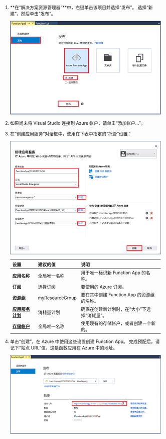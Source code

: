 1. **在“解决方案资源管理器”**中，右键单击该项目并选择“发布”。 选择“新建”，然后单击“发布”。 

    ![发布新建的 Function App](./media/functions-vstools-publish/functions-vstools-publish-new-function-app.png)

2. 如果尚未将 Visual Studio 连接到 Azure 帐户，请单击“添加帐户...”。  

3. 在“创建应用服务”对话框中，使用在下表中指定的“托管”设置： 

    ![Azure 本地运行时](./media/functions-vstools-publish/functions-vstools-publish.png)

    | 设置      | 建议的值  | 说明                                |
    | ------------ |  ------- | -------------------------------------------------- |
    | **应用名称** | 全局唯一名称 | 用于唯一标识新 Function App 的名称。 |
    | **订阅** | 选择订阅 | 要使用的 Azure 订阅。 |
    | **[资源组](../articles/azure-resource-manager/resource-group-overview.md)** | myResourceGroup |  要在其中创建 Function App 的资源组的名称。 |
    | **[应用服务计划](../articles/azure-functions/functions-scale.md)** | 消耗量计划 | 确保在创建新计划时，在“大小”下选择“消耗量”。  |
    | **[存储帐户](../articles/storage/storage-create-storage-account.md#create-a-storage-account)** | 全局唯一名称 | 使用现有的存储帐户，或者创建一个新的。   |

4. 单击“创建”，在 Azure 中使用这些设置创建 Function App。 完成预配后，请记下“站点 URL”值，这是函数应用在 Azure 中的地址。 

    ![Azure 本地运行时](./media/functions-vstools-publish/functions-vstools-publish-profile.png)
